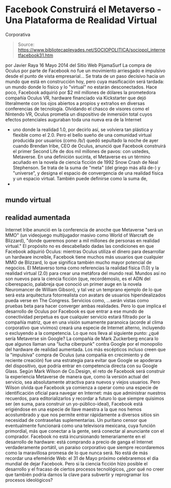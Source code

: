 # Facebook Construirá el Metaverso - Una Plataforma de Realidad Virtual 
Corporativa

> Source: https://www.bibliotecapleyades.net/SOCIOPOLITICA/sociopol_internetfacebook31.htm

por Javier Raya
16 Mayo 2014
del Sitio Web
PijamaSurf
La compra de Oculus por parte de Facebook
no fue un movimiento arriesgado e impulsivo
desde el punto de vista empresarial...
Se trata de un paso decisivo hacia un mundo
que está en construcción hoy,
pero cuya masificación será tardada:
un mundo donde lo físico y lo "virtual"
no estarán desconectados.
Hace poco,
Facebook adquirió por $2 mil millones
de dólares la prometedora compañía
Oculus VR, hardware financiado via
Kickstarter que dejó
literalmente con los ojos abiertos a propios y extraños en diversas
conferencias de tecnología.
Olvidando el chasco de visores como el Nintendo VR, Oculus prometía un dispositivo de inmersión total cuyos efectos
potenciales auguraban toda una nueva era de
la Internet
- uno donde la realidad
1.0, por decirlo así, se volviera tan plástica y flexible como el 2.0.
Pero el bello sueño de una comunidad virtual
producida por usuarios (como /b/) quedó sepultado la noche de ayer cuando
Brendan Iribe, CEO de Oculus, anunció que Facebook construirá el primer
Second Life de dos mil millones de pavos:
con ustedes,
Metaverse.
En una definición sucinta, el Metaverse es un
término acuñado en la novela de ciencia ficción de 1992 Snow Crash
de Neal Stephenson.
Se trata de la suma de "meta" (del griego más allá
de-) y "universe", y designa el espacio de convergencia de una realidad
física y un espacio virtual.
También puede definirse como la suma de,
-
mundo virtual
-
realidad aumentada
-
Internet
Iribe anunció en la conferencia de anoche que
Metaverse "será
un MMO" (un videojuego multijugador masivo como World of Warcraft
de Blizzard),
"donde queremos poner a mil millones de personas en
realidad virtual."
El propósito no es descabellado dadas las condiciones en
que Facebook adquirió Oculus:
mientras Oculus utiliza el dinero para
desarrollar un hardware increíble, Facebook tiene muchos más usuarios que
cualquier MMO de Blizzard, lo que significa también mucho mayor potencial de
negocios.
El Metaverso toma como referencias la
realidad física (1.0) y la realidad virtual (2.0) para crear una metáfora
del mundo real.
Mundos así no son nuevos para la ciencia ficción (que,
recordémoslo, es el ADN del ciberespacio, palabreja que conoció un
primer auge en la novela Neuromancer de William Gibson), y tal vez
un temprano ejemplo de lo que será esta arquitectura fotorrealista con
avatars de usuarios hiperidealizados pueda verse en
The Congress.
Servicios como,
...serán vistas como pruebas
beta para hacer converger ambas realidades.
Pero lo que implica el
desarrollo de Oculus por Facebook es que entrar a ese mundo de conectividad
perpetua es que cualquier servicio estará filtrado por la compañía matriz,
que en una visión sumamente paranoica (acorde al clima corporativo que
vivimos) creará una especie de Internet alterno, incluyendo o excluyendo a
la competencia.
Lo que nos lleva al siguiente punto:
¿qué sería Metaverse sin Google?
La compañía de Mark Zuckerberg encara lo
que algunos llaman una "lucha
ciberpunk" contra Google por el monopolio del hardware de realidad
aumentada.
Los más escépticos incluso creen que la "impulsiva" compra de Oculus (una compañía en crecimiento y de reciente creación) fue una
estrategia para evitar que Google se apoderara del dispositivo, que podría
entrar en competencia directa con su
Google Glass.
Según Mark Wilson de
Co.Design, el reto de Facebook será construir la experiencia Metaverse
de manera que, como la versión actual del servicio, sea absolutamente
atractiva para nuevos y viejos usuarios.
Pero Wilson olvida que Facebook ya
comienza a operar como una especie de identificación oficial para
navegar en Internet:
más que administrar nuestros recuerdos, para
editorializarlos y recordar a futuro lo que siempre quisimos ser (en suma,
para construir un yo-público-ideal), Facebook está erigiéndose en una
especie de llave maestra a la que nos hemos acostumbrado y que nos permite
entrar rápidamente a diversos sitios sin necesidad de contraseñas
suplementarias.
Un puritano censor que eventualmente funcionará como una
televisora mexicana, cuya función primordial, más que conectar a la gente,
será conectar al anunciante con el comprador.
Facebook no está incursionando
temerariamente en el desarrollo de hardware: está comprando a precio de
ganga el Internet verdaderamente portátil, un paraíso corporativo que
siempre recordaremos como la maravillosa promesa de lo que nunca será.
No está de más recordar una efeméride Web: el 31
de Mayo próximo celebraremos el
día mundial de dejar Facebook.
Pero si la ciencia ficción hizo posible el
desarrollo y el fracaso de ciertos procesos tecnológicos, ¿por qué no creer
que también podría darnos la clave para subvertir y reprogramar los procesos
ideológicos?
